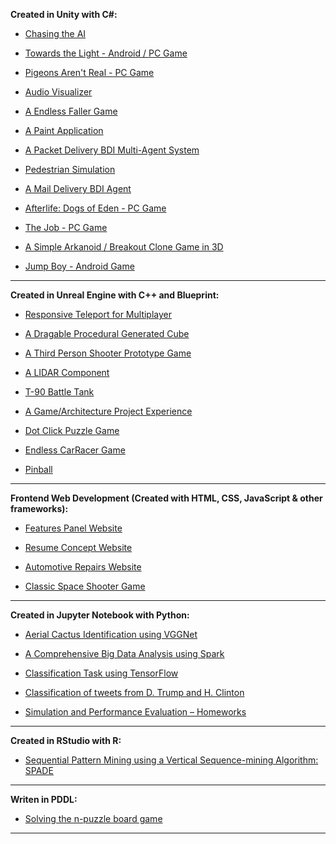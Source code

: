**Created in Unity with C#:**
- [Chasing the AI](https://github.com/Kooroshoo/Tech-Test)

- [Towards the Light - Android / PC Game](https://kooroshoo.itch.io/towards-the-light)

- [Pigeons Aren't Real - PC Game](https://kooroshoo.itch.io/pigeons-arent-real)

- [Audio Visualizer](https://github.com/Kooroshoo/AudioVisualizer)

- [A Endless Faller Game](https://github.com/Kooroshoo/Endless-Faller)

- [A Paint Application](https://github.com/Kooroshoo/Paint-Project-New)

- [A Packet Delivery BDI Multi-Agent System](https://github.com/Kooroshoo/A-Packet-Delivery-BDI-Multi-Agent-System)

- [Pedestrian Simulation](https://github.com/Kooroshoo/Pedestrian-Simulation-Final-)

- [A Mail Delivery BDI Agent](https://github.com/Kooroshoo/A-Mail-Delivery-BDI-Agent)

- [Afterlife: Dogs of Eden - PC Game](https://kooroshoo.itch.io/afterlife-dogs-of-eden/)

- [The Job - PC Game](https://github.com/Kooroshoo/The-Job/)

- [A Simple Arkanoid / Breakout Clone Game in 3D](https://github.com/Kooroshoo/BlockBreaker3D/)

- [Jump Boy - Android Game](https://cafebazaar.ir/app/com.Kooroshoo.JumpBoy?l=en/)

--------------------------------------------------------------------------------------------------------------------

**Created in Unreal Engine with C++ and Blueprint:**
- [Responsive Teleport for Multiplayer](https://github.com/Kooroshoo/ShooterGame)

- [A Dragable Procedural Generated Cube](https://github.com/Kooroshoo/ProceduralGeneration)

- [A Third Person Shooter Prototype Game](https://github.com/Kooroshoo/test_TPS)

- [A LIDAR Component](https://www.youtube.com/watch?v=WAyZ_BSkHIQ&ab_channel=Kooroshoo)

- [T-90 Battle Tank](https://github.com/Kooroshoo/T-90-Battle-Tank)

- [A Game/Architecture Project Experience](https://github.com/Kooroshoo/ArchitectureProject/)

- [Dot Click Puzzle Game](https://github.com/Kooroshoo/DotGame)

- [Endless CarRacer Game](https://github.com/Kooroshoo/EndlessRacer-4.24/)

- [Pinball](https://github.com/Kooroshoo/PinBall)


--------------------------------------------------------------------------------------------------------------------

**Frontend Web Development (Created with HTML, CSS, JavaScript & other frameworks):**

- [Features Panel Website](https://github.com/Kooroshoo/Features-Panel-Website)

- [Resume Concept Website](https://github.com/Kooroshoo/Resume-Website)

- [Automotive Repairs Website](https://github.com/Kooroshoo/Automotive-Repairs-Website)

- [Classic Space Shooter Game](https://github.com/Kooroshoo/phaser3-typescript-classic-shooter-kourosh/)

--------------------------------------------------------------------------------------------------------------------

**Created in Jupyter Notebook with Python:**

- [Aerial Cactus Identification using VGGNet](https://github.com/Kooroshoo/Aerial-Cactus-Identification-using-VGGNet)

- [A Comprehensive Big Data Analysis using Spark](https://github.com/Kooroshoo/A-Comprehensive-Big-Data-Analysis-Using-Spark)

- [Classification Task using TensorFlow](https://github.com/Kooroshoo/Classification-Task-using-TensorFlow)

- [Classification of tweets from D. Trump and H. Clinton](https://github.com/Kooroshoo/Classification-of-tweets-from-D.-Trump-and-H.-Clinton)

- [Simulation and Performance Evaluation – Homeworks](https://github.com/Kooroshoo/Simulation-and-Performance-Evaluation-Homeworks)

--------------------------------------------------------------------------------------------------------------------

**Created in RStudio with R:**

- [Sequential Pattern Mining using a Vertical Sequence-mining Algorithm: SPADE](https://github.com/Kooroshoo/Sequential-Pattern-Mining)

--------------------------------------------------------------------------------------------------------------------

**Writen in PDDL:**
- [Solving the n-puzzle board game](https://github.com/Kooroshoo/Solving-the-n-puzzle-board-game)

--------------------------------------------------------------------------------------------------------------------

